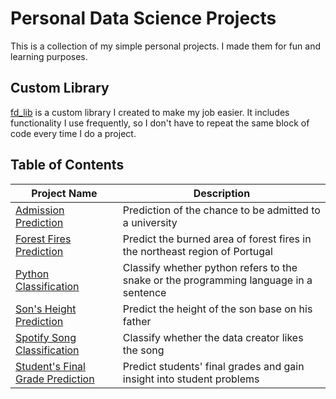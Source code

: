 # Personal Data Science Projects
This is a collection of my simple personal projects. I made them for fun and learning purposes.

## Custom Library
[fd_lib](https://github.com/fdavidsen/Personal-Data-Science-Projects/tree/master/fd_lib) is a custom library I created to make my job easier. It includes functionality I use frequently, so I don't have to repeat the same block of code every time I do a project.

## Table of Contents
Project Name | Description |
|---|---|
| [Admission Prediction](https://github.com/fdavidsen/Personal-Data-Science-Projects/tree/master/Admission%20Prediction) | Prediction of the chance to be admitted to a university |
| [Forest Fires Prediction](https://github.com/fdavidsen/Personal-Data-Science-Projects/tree/master/Forest%20Fires%20Prediction) | Predict the burned area of forest fires in the northeast region of Portugal |
| [Python Classification](https://github.com/fdavidsen/Personal-Data-Science-Projects/tree/master/Python%20Classification) | Classify whether python refers to the snake or the programming language in a sentence |
| [Son's Height Prediction](https://github.com/fdavidsen/Personal-Data-Science-Projects/tree/master/Son's%20Height%20Prediction) | Predict the height of the son base on his father |
| [Spotify Song Classification](https://github.com/fdavidsen/Personal-Data-Science-Projects/tree/master/Spotify%20Song%20Classification) | Classify whether the data creator likes the song |
| [Student's Final Grade Prediction](https://github.com/fdavidsen/Personal-Data-Science-Projects/tree/master/Student's%20Final%20Grade%20Prediction) | Predict students' final grades and gain insight into student problems |
